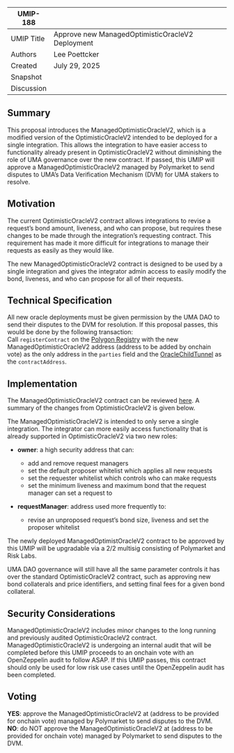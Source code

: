 | UMIP-188   |                                                                                                                         |
| ---------- | ----------------------------------------------------------------------------------------------------------------------- |
| UMIP Title | Approve new ManagedOptimisticOracleV2 Deployment                                                                        |
| Authors    | Lee Poettcker                                                                                                           |
| Created    | July 29, 2025                                                                                                           |
| Snapshot   |                                                                                                                         |
| Discussion |                                                                                                                         |

## Summary
This proposal introduces the ManagedOptimisticOracleV2, which is a modified version of the OptimisticOracleV2 intended to be deployed for a single integration. This allows the integration to have easier access to functionality already present in OptimisticOracleV2 without diminishing the role of UMA governance over the new contract. If passed, this UMIP will approve a ManagedOptimisticOracleV2 managed by Polymarket to send disputes to UMA’s Data Verification Mechanism (DVM) for UMA stakers to resolve.

## Motivation
The current OptimisticOracleV2 contract allows integrations to revise a request’s bond amount, liveness, and who can propose, but requires these changes to be made through the integration’s requesting contract. This requirement has made it more difficult for integrations to manage their requests as easily as they would like. 

The new ManagedOptimisticOracleV2 contract is designed to be used by a single integration and gives the integrator admin access to easily modify the bond, liveness, and who can propose for all of their requests.

## Technical Specification
All new oracle deployments must be given permission by the UMA DAO to send their disputes to the DVM for resolution. If this proposal passes, this would be done by the following transaction:  
Call `registerContract` on the [Polygon Registry](https://polygonscan.com/address/0x5f25b1647fa8eaea0e15edd413c7afcbe613b6f4) with the new ManagedOptimisticOracleV2 address (address to be added by onchain vote) as the only address in the `parties` field and the [OracleChildTunnel](https://polygonscan.com/address/0xac60353a54873c446101216829a6a98cdbbc3f3d) as the `contractAddress`.

## Implementation
The ManagedOptimisticOracleV2 contract can be reviewed [here](https://github.com/UMAprotocol/managed-oracle/blob/master/src/optimistic-oracle-v2/implementation/ManagedOptimisticOracleV2.sol). A summary of the changes from OptimisticOracleV2 is given below.

The ManagedOptimisticOracleV2 is intended to only serve a single integration. The integrator can more easily access functionality that is already supported in OptimisticOracleV2 via two new roles:  
- **owner**: a high security address that can:
  - add and remove request managers 
  - set the default proposer whitelist which applies all new requests
  - set the requester whitelist which controls who can make requests
  - set the minimum liveness and maximum bond that the request manager can set a request to

- **requestManager**: address used more frequently to:
  - revise an unproposed request’s bond size, liveness and set the proposer whitelist 

The newly deployed ManagedOptimistOracleV2 contract to be approved by this UMIP will be upgradable via a 2/2 multisig consisting of Polymarket and Risk Labs. 

UMA DAO governance will still have all the same parameter controls it has over the standard OptimisticOracleV2 contract, such as approving new bond collaterals and price identifiers, and setting final fees for a given bond collateral. 

## Security Considerations
ManagedOptimisticOracleV2 includes minor changes to the long running and previously audited OptimisticOracleV2 contract. ManagedOptimisticOracleV2 is undergoing an internal audit that will be completed before this UMIP proceeds to an onchain vote with an OpenZeppelin audit to follow ASAP. If this UMIP passes, this contract should only be used for low risk use cases until the OpenZeppelin audit has been completed. 

## Voting
**YES**: approve the ManagedOptimisticOracleV2 at (address to be provided for onchain vote) managed by Polymarket to send disputes to the DVM.  
**NO**: do NOT approve the ManagedOptimisticOracleV2 at (address to be provided for onchain vote) managed by Polymarket to send disputes to the DVM.

